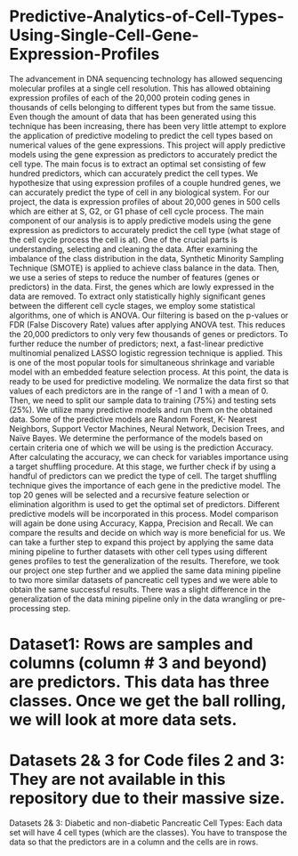 # Predictive-Analytics-of-Cell-Types-Using-Single-Cell-Gene-Expression-Profiles
The advancement in DNA sequencing technology has allowed sequencing molecular profiles at a single cell resolution. This has allowed obtaining expression profiles of each of the 20,000 protein coding genes in thousands of cells belonging to different types but from the same tissue. Even though the amount of data that has been generated using this technique has been increasing, there has been very little attempt to explore the application of predictive modeling to predict the cell types based on numerical values of the gene expressions. This project will apply predictive models using the gene expression as predictors to accurately predict the cell type. The main focus is to extract an optimal set consisting of few hundred predictors, which can accurately predict the cell types. We hypothesize that using expression profiles of a couple hundred genes, we can accurately predict the type of cell in any biological system.
For our project, the data is expression profiles of about 20,000 genes in 500 cells which are either at S, G2, or G1 phase of cell cycle process. The main component of our analysis is to apply predictive models using the gene expression as predictors to accurately predict the cell type (what stage of the cell cycle process the cell is at). One of the crucial parts is understanding, selecting and cleaning the data. After examining the imbalance of the class distribution in the data, Synthetic Minority Sampling Technique (SMOTE) is applied to achieve class balance in the data. Then, we use a series of steps to reduce the number of features (genes or predictors) in the data. First, the genes which are lowly expressed in the data are removed. To extract only statistically highly significant genes between the different cell cycle stages, we employ some statistical algorithms, one of which is ANOVA. Our filtering is based on the p-values or FDR (False Discovery Rate) values after applying ANOVA test. This reduces the 20,000 predictors to only very few thousands of genes or predictors. 
To further reduce the number of predictors; next, a fast-linear predictive multinomial penalized LASSO logistic regression technique is applied. This is one of the most popular tools for simultaneous shrinkage and variable model with an embedded feature selection process. At this point, the data is ready to be used for predictive modeling. We normalize the data first so that values of each predictors are in the range of -1 and 1 with a mean of 0. Then, we need to split our sample data to training (75%) and testing sets (25%). We utilize many predictive models and run them on the obtained data. Some of the predictive models are Random Forest, K- Nearest Neighbors, Support Vector Machines, Neural Network, Decision Trees, and Naïve Bayes.
We determine the performance of the models based on certain criteria one of which we will be using is the prediction Accuracy. After calculating the accuracy, we can check for variables importance using a target shuffling procedure. At this stage, we further check if by using a handful of predictors can we predict the type of cell. The target shuffling technique gives the importance of each gene in the predictive model. The top 20 genes will be selected and a recursive feature selection or elimination algorithm is used to get the optimal set of predictors. Different predictive models will be incorporated in this process. Model comparison will again be done using Accuracy, Kappa, Precision and Recall. We can compare the results and decide on which way is more beneficial for us. We can take a further step to expand this project by applying the same data mining pipeline to further datasets with other cell types using different genes profiles to test the generalization of the results. Therefore, we took our project one step further and we applied the same data mining pipeline to two more similar datasets of pancreatic cell types and we were able to obtain the same successful results. There was a slight difference in the generalization of the data mining pipeline only in the data wrangling or pre-processing step.

# Dataset1: Rows are samples and columns (column # 3 and beyond) are predictors. This data has three classes. Once we get the ball rolling, we will look at more data sets.

# Datasets 2& 3 for Code files 2 and 3: They are not available in this repository due to their massive size.
Datasets 2& 3: Diabetic and non-diabetic Pancreatic Cell Types: Each data set will have 4 cell types (which are the classes). You have to transpose the data so that the predictors are in a column and the cells are in rows.
